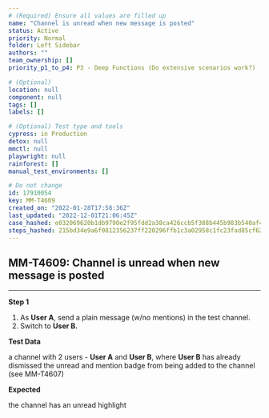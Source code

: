```yaml
---
# (Required) Ensure all values are filled up
name: "Channel is unread when new message is posted"
status: Active
priority: Normal
folder: Left Sidebar
authors: ""
team_ownership: []
priority_p1_to_p4: P3 - Deep Functions (Do extensive scenarios work?)

# (Optional)
location: null
component: null
tags: []
labels: []

# (Optional) Test type and tools
cypress: in Production
detox: null
mmctl: null
playwright: null
rainforest: []
manual_test_environments: []

# Do not change
id: 17910054
key: MM-T4609
created_on: "2022-01-28T17:58:36Z"
last_updated: "2022-12-01T21:06:45Z"
case_hashed: e032069620b1db9790e2f95fdd2a38ca426ccb5f388b445b983b540af434bd51700767a5170ba4ac9d88edc0f9f3993e
steps_hashed: 215bd34e9a6f0812356237ff220296ffb1c3a02958c1fc23fad85cf628c0be81ab1d57eaf35a2adb59a5178ba3c64776
---
```


<!-- (Auto-generated) Based on frontmatter's "key" and "name" -->

## MM-T4609: Channel is unread when new message is posted

---

**Step 1**

1. As **User A**, send a plain message (w/no mentions) in the test channel.
2. Switch to **User B.**

**Test Data**

a channel with 2 users - **User A** and **User B**, where **User B** has already dismissed the unread and mention badge from being added to the channel (see MM-T4607)

**Expected**

the channel has an unread highlight
